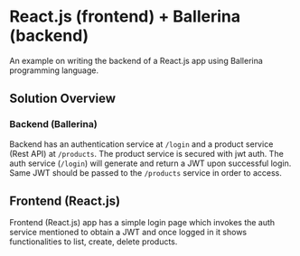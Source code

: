 # React.js (frontend) + Ballerina (backend)

An example on writing the backend of a React.js app using Ballerina programming language.

## Solution Overview

### Backend (Ballerina)

Backend has an authentication service at `/login` and a product service (Rest API) at `/products`.
The product service is secured with jwt auth. The auth service (`/login`) will generate and return a JWT upon successful login.
Same JWT should be passed to the `/products` service in order to access.

## Frontend (React.js)
Frontend (React.js) app has a simple login page which invokes the auth service mentioned to obtain a JWT and once logged in
it shows functionalities to list, create, delete products.
